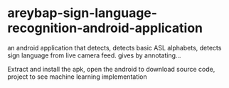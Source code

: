 # areybap-sign-language-recognition-android-application

an android application that detects, detects basic ASL alphabets, detects sign language from live camera feed. gives by annotating...

Extract and install the apk, open the android to download source code, project to see machine learning implementation

